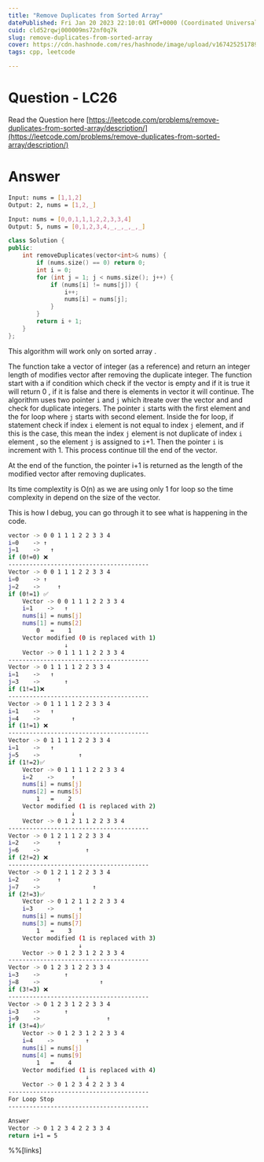 ```yaml
---
title: "Remove Duplicates from Sorted Array"
datePublished: Fri Jan 20 2023 22:10:01 GMT+0000 (Coordinated Universal Time)
cuid: cld52rqwj000009ms72nf0q7k
slug: remove-duplicates-from-sorted-array
cover: https://cdn.hashnode.com/res/hashnode/image/upload/v1674252517893/b96208cd-0b4c-48b0-ae16-28adf151e370.jpeg
tags: cpp, leetcode

---
```


# Question - LC26

Read the Question here [https://leetcode.com/problems/remove-duplicates-from-sorted-array/description/](https://leetcode.com/problems/remove-duplicates-from-sorted-array/description/)

# Answer

```bash
Input: nums = [1,1,2]
Output: 2, nums = [1,2,_]

Input: nums = [0,0,1,1,1,2,2,3,3,4]
Output: 5, nums = [0,1,2,3,4,_,_,_,_,_]
```

```cpp
class Solution {
public:
    int removeDuplicates(vector<int>& nums) {
        if (nums.size() == 0) return 0;
        int i = 0;
        for (int j = 1; j < nums.size(); j++) {
            if (nums[i] != nums[j]) {
                i++;
                nums[i] = nums[j];
            }
        }
        return i + 1;
    }
};
```

This algorithm will work only on sorted array .

The function take a vector of integer (as a reference) and return an integer length of modifies vector after removing the duplicate integer. The function start with a if condition which check if the vector is empty and if it is true it will return 0 , if it is false and there is elements in vector it will continue. The algorithm uses two pointer `i` and `j` which itreate over the vector and and check for duplicate integers. The pointer `i` starts with the first element and the for loop where `j` starts with second element. Inside the for loop, if statement check if index `i` element is not equal to index `j` element, and if this is the case, this mean the index `j` element is not duplicate of index `i` element , so the element `j` is assigned to `i`+1. Then the pointer `i` is increment with 1. This process continue till the end of the vector.

At the end of the function, the pointer i+1 is returned as the length of the modified vector after removing duplicates.

Its time complextity is O(n) as we are using only 1 for loop so the time complexity in depend on the size of the vector.

This is how I debug, you can go through it to see what is happening in the code.

```bash
vector -> 0 0 1 1 1 2 2 3 3 4
i=0    -> ↑
j=1    ->   ↑
if (0!=0) ❌ 
----------------------------------------
Vector -> 0 0 1 1 1 2 2 3 3 4
i=0    -> ↑
j=2    ->     ↑
if (0!=1) ✅
    Vector -> 0 0 1 1 1 2 2 3 3 4
    i=1    ->   ↑
    nums[i] = nums[j]
    nums[1] = nums[2]
        0   =    1
    Vector modified (0 is replaced with 1)
                ↓
    Vector -> 0 1 1 1 1 2 2 3 3 4
----------------------------------------
Vector -> 0 1 1 1 1 2 2 3 3 4
i=1    ->   ↑
j=3    ->       ↑
if (1!=1)❌
----------------------------------------
Vector -> 0 1 1 1 1 2 2 3 3 4
i=1    ->   ↑
j=4    ->         ↑
if (1!=1) ❌
----------------------------------------
Vector -> 0 1 1 1 1 2 2 3 3 4
i=1    ->   ↑
j=5    ->           ↑
if (1!=2)✅
    Vector -> 0 1 1 1 1 2 2 3 3 4 
    i=2    ->     ↑
    nums[i] = nums[j]
    nums[2] = nums[5]
        1   =    2
    Vector modified (1 is replaced with 2)
                  ↓
    Vector -> 0 1 2 1 1 2 2 3 3 4
----------------------------------------
Vector -> 0 1 2 1 1 2 2 3 3 4
i=2    ->     ↑
j=6    ->             ↑
if (2!=2) ❌
----------------------------------------
Vector -> 0 1 2 1 1 2 2 3 3 4
i=2    ->     ↑
j=7    ->               ↑
if (2!=3)✅
    Vector -> 0 1 2 1 1 2 2 3 3 4 
    i=3    ->       ↑
    nums[i] = nums[j]
    nums[3] = nums[7]
        1   =    3
    Vector modified (1 is replaced with 3)
                    ↓
    Vector -> 0 1 2 3 1 2 2 3 3 4
----------------------------------------
Vector -> 0 1 2 3 1 2 2 3 3 4
i=3    ->       ↑
j=8    ->                 ↑
if (3!=3) ❌
----------------------------------------
Vector -> 0 1 2 3 1 2 2 3 3 4
i=3    ->       ↑
j=9    ->                   ↑
if (3!=4)✅
    Vector -> 0 1 2 3 1 2 2 3 3 4 
    i=4    ->         ↑
    nums[i] = nums[j]
    nums[4] = nums[9]
        1   =    4
    Vector modified (1 is replaced with 4)
                      ↓
    Vector -> 0 1 2 3 4 2 2 3 3 4
----------------------------------------
For Loop Stop
----------------------------------------

Answer
Vector -> 0 1 2 3 4 2 2 3 3 4
return i+1 = 5
```

%%[links]